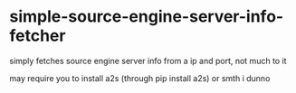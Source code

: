 # simple-source-engine-server-info-fetcher
simply fetches source engine server info from a ip and port, not much to it

may require you to install a2s (through pip install a2s) or smth i dunno
